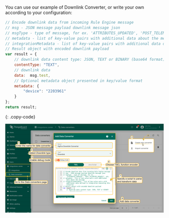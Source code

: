You can use our example of Downlink Converter, or write your own according to your configuration:

```javascript
// Encode downlink data from incoming Rule Engine message
// msg - JSON message payload downlink message json
// msgType - type of message, for ex. 'ATTRIBUTES_UPDATED', 'POST_TELEMETRY_REQUEST', etc.
// metadata - list of key-value pairs with additional data about the message
// integrationMetadata - list of key-value pairs with additional data defined in Integration executing this converter
// Result object with encoded downlink payload
var result = {
    // downlink data content type: JSON, TEXT or BINARY (base64 format)
    contentType: "TEXT",
    // downlink data
    data:  msg.test,
    // Optional metadata object presented in key/value format
    metadata: {
        "device": "2203961"
    }
};
return result;
```
{: .copy-code}

![image](/images/user-guide/integrations/sigfox/sigfox-create-downlink-converter-tbel-1-pe.png)
